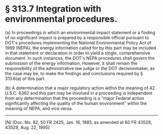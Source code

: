# § 313.7   Integration with environmental procedures.

(a) In proceedings in which an environmental impact statement or a finding of no significant impact is prepared by a responsible official pursuant to DOT's procedures implementing the National Environmental Policy Act of 1969 (NEPA), the energy information called for by this part may be included in that statement or declaration in order to yield a single, comprehensive document. In such instances, the DOT's NEPA procedures shall govern the submission of the energy information. However, it shall remain the responsibility of the administrative law judge or the DOT decisionmaker, as the case may be, to make the findings and conclusions required by § 313.6(a) of this part.


(b) A determination that a major regulatory action within the meaning of 42 U.S.C. 6362 and this part may be involved in a proceeding is independent from any determination that the proceeding is a “major Federal action significantly affecting the quality of the human environment” within the meaning of NEPA, and vice versa. 



---

[N] [Doc. No. 82, 50 FR 2425, Jan. 16, 1985, as amended at 60 FR 43528, 43529, Aug. 22, 1995]




